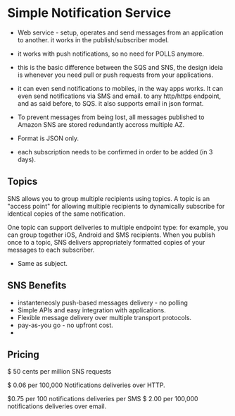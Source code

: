 # Simple Notification Service
* Web service - setup, operates and send messages from an application to another. it works in the publish/subscriber model.

* it works with push notifications, so no need for POLLS anymore. 

* this is the basic difference between the SQS and SNS, the design ideia is whenever you need pull or push requests from your applications.

* it can even send notifications to mobiles, in the way apps works. It can even send notifications via SMS and email. to any http/https endpoint, and as said before, to SQS. it also supports email in json format.

* To prevent messages from being lost, all messages published to Amazon SNS are stored redundantly accross multiple AZ.

* Format is JSON only.

* each subscription needs to be confirmed in order to be added (in 3 days).

## Topics

SNS allows you to group multiple recipients using topics. A topic is an "access point" for allowing multiple recipients to dynamically subscribe for identical copies of the same notification.

One topic can support deliveries to multiple endpoint type: for example, you can group together iOS, Android and SMS recipients. When you publish once to a topic, SNS delivers appropriately formatted copies of your messages to each subscriber.

* Same as subject. 

## SNS Benefits

* instanteneosly push-based messages delivery - no polling
* Simple APIs and easy integration with applications.
* Flexible message delivery over multiple transport protocols.
* pay-as-you go - no upfront cost.
* 

## Pricing

$ 50 cents per million SNS requests

$ 0.06 per 100,000 Notifications deliveries over HTTP.

$0.75 per 100 notifications deliveries per SMS
$ 2.00 per 100,000  notifications deliveries over email.


